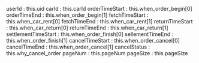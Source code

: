 

userId : this.uid
carId : this.carId
orderTimeStart : this.when_order_begin[0]
orderTimeEnd : this.when_order_begin[1]
fetchTimeStart : this.when_car_rent[0]
fetchTimeEnd : this.when_car_rent[1]
returnTimeStart : this.when_car_return[0]
returnTimeEnd : this.when_car_return[1]
settlementTimeStart : this.when_order_finish[0]
sellementTimeEnd : this.when_order_finish[1]
cancelTimeStart : this.when_order_cancel[0]
cancelTimeEnd : this.when_order_cancel[1]
cancelStatus : this.why_cancel_order
pageNum : this.pageNum
pageSize : this.pageSize